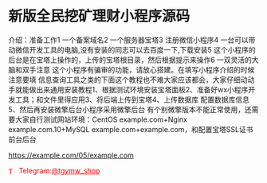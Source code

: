 # 新版全民挖矿理财小程序源码

介绍：准备工作1 一个备案域名2 一个服务器宝塔3 注册微信小程序4 一台可以带动微信开发工具的电脑,没有安装的同志可以去百度一下,下载安装5 这个小程序的后台是在宝塔上操作的，上传的宝塔根目录，然后根据提示来操作6 一双灵活的大脑和双手注意 这个小程序有骗审的功能，请放心搭建。在填写小程序介绍的时候 注意要填 信息查询工具之类的下面这个教程也不难大家应该都会，大家仔细动动手就能做出来通用安装教程1、根据测试环境安装宝塔面板2、准备好wx小程序开发工具；和文件里得应用3、将后端上传到宝塔4、上传数据库 配置数据库信息5、然后再安装微擎后台小程序采用微擎后台 有个别微擎版本不能正常使用，还需要大家自行测试网站环境：CentOS example.com+Nginx example.com.10+MySQL example.com+example.com，和配置宝塔SSL证书前台后台

https://example.com/05/example.com


<p style="color: red;"><img src="https://cdn-icons-png.flaticon.com/512/2111/2111646.png" alt="Telegram Icon" style="width: 16px; vertical-align: middle; margin-right: 5px;">Telegram:<a href="https://t.me/tgymw_shop" style="color: red;">@tgymw_shop</a></p>
